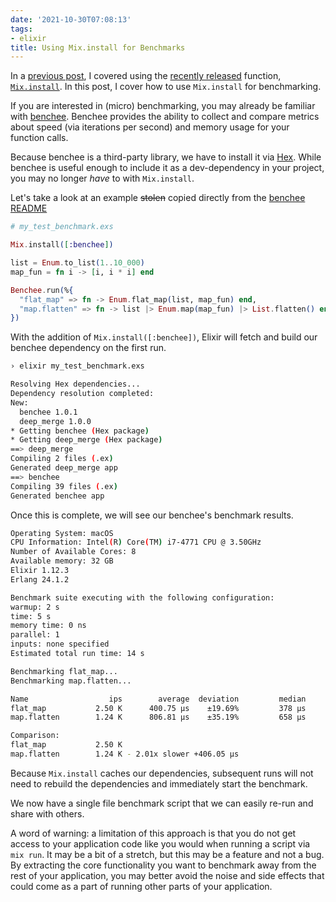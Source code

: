 ```yaml
---
date: '2021-10-30T07:08:13'
tags:
- elixir
title: Using Mix.install for Benchmarks
---
```


In a [previous post](/2021/05/using-mix-install/), I covered using the [recently released](https://hexdocs.pm/elixir/1.12/changelog.html) function, [`Mix.install`](https://hexdocs.pm/mix/1.12/Mix.html#install/2). In this post, I cover how to use `Mix.install` for benchmarking.

If you are interested in (micro) benchmarking, you may already be familiar with [benchee](https://github.com/bencheeorg/benchee). Benchee provides the ability to collect and compare metrics about speed (via iterations per second) and memory usage for your function calls.

Because benchee is a third-party library, we have to install it via [Hex](https://hex.pm/). While benchee is useful enough to include it as a dev-dependency in your project, you may no longer _have_ to with `Mix.install`.

Let's take a look at an example ~~stolen~~ copied directly from the [benchee README](https://github.com/bencheeorg/benchee#benchee----)

```elixir
# my_test_benchmark.exs

Mix.install([:benchee])

list = Enum.to_list(1..10_000)
map_fun = fn i -> [i, i * i] end

Benchee.run(%{
  "flat_map" => fn -> Enum.flat_map(list, map_fun) end,
  "map.flatten" => fn -> list |> Enum.map(map_fun) |> List.flatten() end
})
```

With the addition of `Mix.install([:benchee])`, Elixir will fetch and build our benchee dependency on the first run.

```bash
› elixir my_test_benchmark.exs

Resolving Hex dependencies...
Dependency resolution completed:
New:
  benchee 1.0.1
  deep_merge 1.0.0
* Getting benchee (Hex package)
* Getting deep_merge (Hex package)
==> deep_merge
Compiling 2 files (.ex)
Generated deep_merge app
==> benchee
Compiling 39 files (.ex)
Generated benchee app
```

Once this is complete, we will see our benchee's benchmark results.

```bash
Operating System: macOS
CPU Information: Intel(R) Core(TM) i7-4771 CPU @ 3.50GHz
Number of Available Cores: 8
Available memory: 32 GB
Elixir 1.12.3
Erlang 24.1.2

Benchmark suite executing with the following configuration:
warmup: 2 s
time: 5 s
memory time: 0 ns
parallel: 1
inputs: none specified
Estimated total run time: 14 s

Benchmarking flat_map...
Benchmarking map.flatten...

Name                  ips        average  deviation         median         99th %
flat_map           2.50 K      400.75 μs    ±19.69%         378 μs      826.49 μs
map.flatten        1.24 K      806.81 μs    ±35.19%         658 μs        1625 μs

Comparison:
flat_map           2.50 K
map.flatten        1.24 K - 2.01x slower +406.05 μs
```

Because `Mix.install` caches our dependencies, subsequent runs will not need to rebuild the dependencies and immediately start the benchmark.

We now have a single file benchmark script that we can easily re-run and share with others.

A word of warning: a limitation of this approach is that you do not get access to your application code like you would when running a script via `mix run`. It may be a bit of a stretch, but this may be a feature and not a bug. By extracting the core functionality you want to benchmark away from the rest of your application, you may better avoid the noise and side effects that could come as a part of running other parts of your application.
